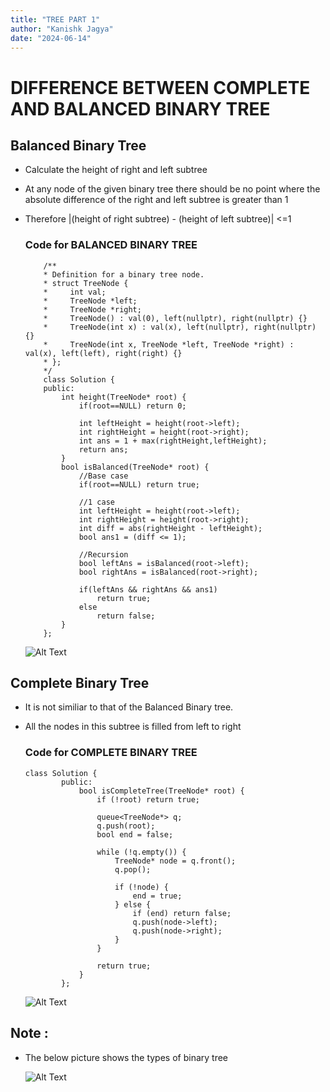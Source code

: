 ```yaml
---
title: "TREE PART 1"
author: "Kanishk Jagya"
date: "2024-06-14"
---
```


# DIFFERENCE BETWEEN COMPLETE AND BALANCED BINARY TREE

## Balanced Binary Tree
- Calculate the height of right and left subtree
- At any node of the given binary tree there should be no point where the absolute difference of the right and left subtree is greater than 1 
- Therefore |(height of right subtree) - (height of left subtree)| <=1

    ### Code for BALANCED BINARY TREE
    ```
        /**
        * Definition for a binary tree node.
        * struct TreeNode {
        *     int val;
        *     TreeNode *left;
        *     TreeNode *right;
        *     TreeNode() : val(0), left(nullptr), right(nullptr) {}
        *     TreeNode(int x) : val(x), left(nullptr), right(nullptr) {}
        *     TreeNode(int x, TreeNode *left, TreeNode *right) : val(x), left(left), right(right) {}
        * };
        */
        class Solution {
        public:
            int height(TreeNode* root) {
                if(root==NULL) return 0;

                int leftHeight = height(root->left);
                int rightHeight = height(root->right);
                int ans = 1 + max(rightHeight,leftHeight);
                return ans;
            }
            bool isBalanced(TreeNode* root) {
                //Base case
                if(root==NULL) return true;

                //1 case
                int leftHeight = height(root->left);
                int rightHeight = height(root->right);
                int diff = abs(rightHeight - leftHeight);
                bool ans1 = (diff <= 1);

                //Recursion
                bool leftAns = isBalanced(root->left);
                bool rightAns = isBalanced(root->right);

                if(leftAns && rightAns && ans1) 
                    return true;
                else 
                    return false;
            }
        };

    ```


    ![Alt Text][1]

    [1]: https://media.geeksforgeeks.org/wp-content/uploads/20220612212939/UntitledDiagramdrawio-660x371.png

## Complete Binary Tree
- It is not similiar to that of the Balanced Binary tree.
- All the nodes in this subtree is filled from left to right
    ### Code for COMPLETE BINARY TREE
    ```
    class Solution {
            public:            
                bool isCompleteTree(TreeNode* root) {
                    if (!root) return true;

                    queue<TreeNode*> q;
                    q.push(root);
                    bool end = false;

                    while (!q.empty()) {
                        TreeNode* node = q.front();
                        q.pop();

                        if (!node) {
                            end = true;
                        } else {
                            if (end) return false;
                            q.push(node->left);
                            q.push(node->right);
                        }
                    }

                    return true;
                }
            };
    ```

    ![Alt Text][3]

    [3]: https://iq.opengenus.org/content/images/2022/07/Perfect-Binary-Tree-1.png


## Note :
- The below picture shows the types of binary tree

    ![Alt Text][2]

    [2]: https://miro.medium.com/v2/resize:fit:16000/1*CMGFtehu01ZEBgzHG71sMg.png
